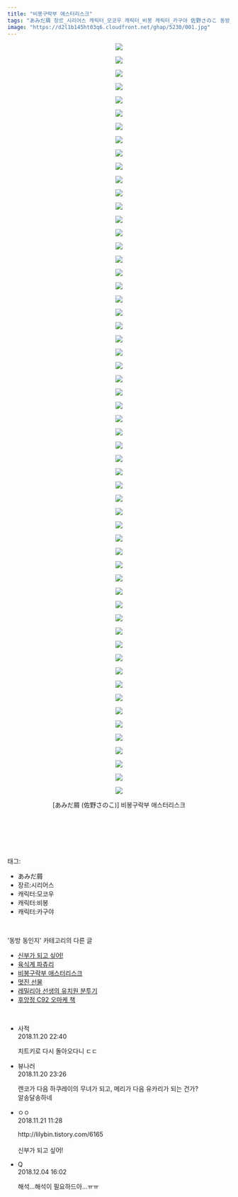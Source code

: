 ```yaml
---
title: "비봉구락부 애스터리스크"
tags: "あみだ屑 장르_시리어스 캐릭터_모코우 캐릭터_비봉 캐릭터_카구야 佐野さのこ 동방_동인지"
image: "https://d2l1b145ht03q6.cloudfront.net/ghap/5230/001.jpg"
---
```

<div class="article">
<p style="text-align: center; clear: none; float: none;"><img src="{{ site.imgserver1 }}/ghap/5230/001.jpg"/></p>
<p style="text-align: center; clear: none; float: none;"><img src="{{ site.imgserver1 }}/ghap/5230/002.jpg"/></p>
<p style="text-align: center; clear: none; float: none;"><img src="{{ site.imgserver1 }}/ghap/5230/003.jpg"/></p>
<p style="text-align: center; clear: none; float: none;"><img src="{{ site.imgserver1 }}/ghap/5230/004.jpg"/></p>
<p style="text-align: center; clear: none; float: none;"><img src="{{ site.imgserver1 }}/ghap/5230/005.jpg"/></p>
<p style="text-align: center; clear: none; float: none;"><img src="{{ site.imgserver1 }}/ghap/5230/006.jpg"/></p>
<p style="text-align: center; clear: none; float: none;"><img src="{{ site.imgserver1 }}/ghap/5230/007.jpg"/></p>
<p style="text-align: center; clear: none; float: none;"><img src="{{ site.imgserver1 }}/ghap/5230/008.jpg"/></p>
<p style="text-align: center; clear: none; float: none;"><img src="{{ site.imgserver1 }}/ghap/5230/009.jpg"/></p>
<p style="text-align: center; clear: none; float: none;"><img src="{{ site.imgserver1 }}/ghap/5230/010.jpg"/></p>
<p style="text-align: center; clear: none; float: none;"><img src="{{ site.imgserver1 }}/ghap/5230/011.jpg"/></p>
<p style="text-align: center; clear: none; float: none;"><img src="{{ site.imgserver1 }}/ghap/5230/012.jpg"/></p>
<p style="text-align: center; clear: none; float: none;"><img src="{{ site.imgserver1 }}/ghap/5230/013.jpg"/></p>
<p style="text-align: center; clear: none; float: none;"><img src="{{ site.imgserver1 }}/ghap/5230/014.jpg"/></p>
<p style="text-align: center; clear: none; float: none;"><img src="{{ site.imgserver1 }}/ghap/5230/015.jpg"/></p>
<p style="text-align: center; clear: none; float: none;"><img src="{{ site.imgserver1 }}/ghap/5230/016.jpg"/></p>
<p style="text-align: center; clear: none; float: none;"><img src="{{ site.imgserver1 }}/ghap/5230/017.jpg"/></p>
<p style="text-align: center; clear: none; float: none;"><img src="{{ site.imgserver1 }}/ghap/5230/018.jpg"/></p>
<p style="text-align: center; clear: none; float: none;"><img src="{{ site.imgserver1 }}/ghap/5230/019.jpg"/></p>
<p style="text-align: center; clear: none; float: none;"><img src="{{ site.imgserver1 }}/ghap/5230/020.jpg"/></p>
<p style="text-align: center; clear: none; float: none;"><img src="{{ site.imgserver1 }}/ghap/5230/021.jpg"/></p>
<p style="text-align: center; clear: none; float: none;"><img src="{{ site.imgserver1 }}/ghap/5230/022.jpg"/></p>
<p style="text-align: center; clear: none; float: none;"><img src="{{ site.imgserver1 }}/ghap/5230/023.jpg"/></p>
<p style="text-align: center; clear: none; float: none;"><img src="{{ site.imgserver1 }}/ghap/5230/024.jpg"/></p>
<p style="text-align: center; clear: none; float: none;"><img src="{{ site.imgserver1 }}/ghap/5230/025.jpg"/></p>
<p style="text-align: center; clear: none; float: none;"><img src="{{ site.imgserver1 }}/ghap/5230/026.jpg"/></p>
<p style="text-align: center; clear: none; float: none;"><img src="{{ site.imgserver1 }}/ghap/5230/027.jpg"/></p>
<p style="text-align: center; clear: none; float: none;"><img src="{{ site.imgserver1 }}/ghap/5230/028.jpg"/></p>
<p style="text-align: center; clear: none; float: none;"><img src="{{ site.imgserver1 }}/ghap/5230/029.jpg"/></p>
<p style="text-align: center; clear: none; float: none;"><img src="{{ site.imgserver1 }}/ghap/5230/030.jpg"/></p>
<p style="text-align: center; clear: none; float: none;"><img src="{{ site.imgserver1 }}/ghap/5230/031.jpg"/></p>
<p style="text-align: center; clear: none; float: none;"><img src="{{ site.imgserver1 }}/ghap/5230/032.jpg"/></p>
<p style="text-align: center; clear: none; float: none;"><img src="{{ site.imgserver1 }}/ghap/5230/033.jpg"/></p>
<p style="text-align: center; clear: none; float: none;"><img src="{{ site.imgserver1 }}/ghap/5230/034.jpg"/></p>
<p style="text-align: center; clear: none; float: none;"><img src="{{ site.imgserver1 }}/ghap/5230/035.jpg"/></p>
<p style="text-align: center; clear: none; float: none;"><img src="{{ site.imgserver1 }}/ghap/5230/036.jpg"/></p>
<p style="text-align: center; clear: none; float: none;"><img src="{{ site.imgserver1 }}/ghap/5230/037.jpg"/></p>
<p style="text-align: center; clear: none; float: none;"><img src="{{ site.imgserver1 }}/ghap/5230/038.jpg"/></p>
<p style="text-align: center; clear: none; float: none;"><img src="{{ site.imgserver1 }}/ghap/5230/039.jpg"/></p>
<p style="text-align: center; clear: none; float: none;"><img src="{{ site.imgserver1 }}/ghap/5230/040.jpg"/></p>
<p style="text-align: center; clear: none; float: none;"><img src="{{ site.imgserver1 }}/ghap/5230/041.jpg"/></p>
<p style="text-align: center; clear: none; float: none;"><img src="{{ site.imgserver1 }}/ghap/5230/042.jpg"/></p>
<p style="text-align: center; clear: none; float: none;"><img src="{{ site.imgserver1 }}/ghap/5230/043.jpg"/></p>
<p style="text-align: center; clear: none; float: none;"><img src="{{ site.imgserver1 }}/ghap/5230/044.jpg"/></p>
<p style="text-align: center; clear: none; float: none;"><img src="{{ site.imgserver1 }}/ghap/5230/045.jpg"/></p>
<p style="text-align: center; clear: none; float: none;"><img src="{{ site.imgserver1 }}/ghap/5230/046.jpg"/></p>
<p style="text-align: center; clear: none; float: none;"><img src="{{ site.imgserver1 }}/ghap/5230/047.jpg"/></p>
<p style="text-align: center; clear: none; float: none;"><img src="{{ site.imgserver1 }}/ghap/5230/048.jpg"/></p>
<p style="text-align: center; clear: none; float: none;"><img src="{{ site.imgserver1 }}/ghap/5230/049.jpg"/></p>
<p style="text-align: center; clear: none; float: none;"><img src="{{ site.imgserver1 }}/ghap/5230/050.jpg"/></p>
<p style="text-align: center; clear: none; float: none;"><img src="{{ site.imgserver1 }}/ghap/5230/051.jpg"/></p>
<p style="text-align: center; clear: none; float: none;"><img src="{{ site.imgserver1 }}/ghap/5230/052.jpg"/></p>
<p style="text-align: center; clear: none; float: none;"><img src="{{ site.imgserver1 }}/ghap/5230/053.jpg"/></p>
<p style="text-align: center; clear: none; float: none;"><img src="{{ site.imgserver1 }}/ghap/5230/054.jpg"/></p>
<p style="text-align: center; clear: none; float: none;"><img src="{{ site.imgserver1 }}/ghap/5230/055.jpg"/></p>
<p style="text-align: center; clear: none; float: none;"><img src="{{ site.imgserver1 }}/ghap/5230/056.jpg"/></p>
<p style="text-align: center; clear: none; float: none;"><img src="{{ site.imgserver1 }}/ghap/5230/057.jpg"/></p>
<p style="text-align: center; clear: none; float: none;">[あみだ屑 (佐野さのこ)] 비봉구락부 애스터리스크</p>
<p style="text-align: center; clear: none; float: none;"><br/></p>
<p><br/></p>
</div><br/>
<div class="tagTrail">
<p>태그: </p>
<ul>
<li>あみだ屑</li>
<li>장르:시리어스</li>
<li>캐릭터:모코우</li>
<li>캐릭터:비봉</li>
<li>캐릭터:카구야</li>
</ul>
</div><br/>
<div class="another">
<p>'동방 동인지' 카테고리의 다른 글</p>
<ul>
<li><a href="/ghap_5240">신부가 되고 싶어!</a></li>
<li><a href="/ghap_5239">육식계 파츄리</a></li>
<li><a href="/ghap_5230">비봉구락부 애스터리스크</a></li>
<li><a href="/ghap_5221">멋진 선물</a></li>
<li><a href="/ghap_5210">레밀리아 선생의 유치원 분투기</a></li>
<li><a href="/ghap_5203">후앙정 C92 오마케 책</a></li>
</ul>
</div><br/>
<div class="cb_module cb_fluid">
<div class="cb_wrt cb_profile">
<div class="comment">
<ul>
<li class="cb_thumb_off" id="comment15375954">
<div class="cb_comment_area">
<div class="cb_info_area">
<div class="cb_section">
<span class="cb_nick_name">사적</span>
</div>
<div class="cb_section">
<span class="cb_date">2018.11.20 22:40 </span>
</div>
</div>
<div class="cb_dsc_comment">
<p class="cb_dsc">
											치트키로 다시 돌아오다니 ㄷㄷ
										</p>
</div>
</div></li>
<li class="cb_thumb_off" id="comment15375982">
<div class="cb_comment_area">
<div class="cb_info_area">
<div class="cb_section">
<span class="cb_nick_name">뷰나러</span>
</div>
<div class="cb_section">
<span class="cb_date">2018.11.20 23:26 </span>
</div>
</div>
<div class="cb_dsc_comment">
<p class="cb_dsc">
											렌코가 다음 하쿠레이의 무녀가 되고, 메리가 다음 유카리가 되는 건가? <br/>
알송달송하네
										</p>
</div>
</div></li>
<li class="cb_thumb_off" id="comment15376198">
<div class="cb_comment_area">
<div class="cb_info_area">
<div class="cb_section">
<span class="cb_nick_name">ㅇㅇ</span>
</div>
<div class="cb_section">
<span class="cb_date">2018.11.21 11:28 </span>
</div>
</div>
<div class="cb_dsc_comment">
<p class="cb_dsc">
											http://lilybin.tistory.com/6165<br/>
<br/>
신부가 되고 싶어! 
										</p>
</div>
</div></li>
<li class="cb_thumb_off" id="comment15382303">
<div class="cb_comment_area">
<div class="cb_info_area">
<div class="cb_section">
<span class="cb_nick_name">Q</span>
</div>
<div class="cb_section">
<span class="cb_date">2018.12.04 16:02 </span>
</div>
</div>
<div class="cb_dsc_comment">
<p class="cb_dsc">
											해석...해석이 필요하드아...ㅠㅠ
										</p>
</div>
</div></li>
</ul>
</div>
</div><!-- commentList close -->
</div><br/>
